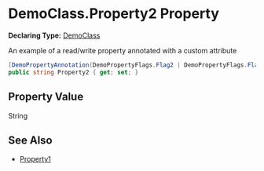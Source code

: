 # DemoClass.Property2 Property

**Declaring Type:** [DemoClass](../DemoClass.md)

An example of a read\/write property annotated with a custom attribute

```csharp
[DemoPropertyAnnotation(DemoPropertyFlags.Flag2 | DemoPropertyFlags.Flag3)]
public string Property2 { get; set; }
```

## Property Value

String

## See Also

- [Property1](DemoClass.Property1.md)
